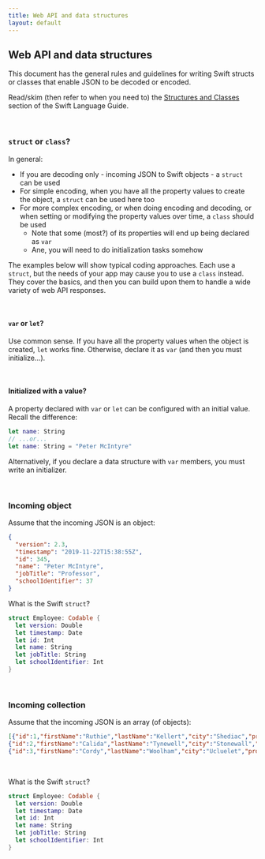 ```yaml
---
title: Web API and data structures
layout: default
---
```


## Web API and data structures

This document has the general rules and guidelines for writing Swift structs or classes that enable JSON to be decoded or encoded. 

Read/skim (then refer to when you need to) the [Structures and Classes](https://docs.swift.org/swift-book/LanguageGuide/ClassesAndStructures.html) section of the Swift Language Guide. 

<br>

### `struct` or `class`?

In general:
* If you are decoding only - incoming JSON to Swift objects - a `struct` can be used 
* For simple encoding, when you have all the property values to create the object, a `struct` can be used here too 
* For more complex encoding, or when doing encoding and decoding, or when setting or modifying the property values over time, a `class` should be used
  * Note that some (most?) of its properties will end up being declared as `var`
  * Ane, you will need to do initialization tasks somehow 

The examples below will show typical coding approaches. Each use a `struct`, but the needs of your app may cause you to use a `class` instead. They cover the basics, and then you can build upon them to handle a wide variety of web API responses.

<br>

#### `var` or `let`? 

Use common sense. If you have all the property values when the object is created, `let` works fine. Otherwise, declare it as `var` (and then you must initialize...).

<br>

#### Initialized with a value?

A property declared with `var` or `let` can be configured with an initial value. Recall the difference:

```swift
let name: String
// ...or...
let name: String = "Peter McIntyre"
```

Alternatively, if you declare a data structure with `var` members, you must write an initializer. 

<br>

### Incoming object

Assume that the incoming JSON is an object:

```json
{
  "version": 2.3,
  "timestamp": "2019-11-22T15:38:55Z",
  "id": 345,
  "name": "Peter McIntyre",
  "jobTitle": "Professor",
  "schoolIdentifier": 37
}
```

What is the Swift `struct`?

```swift
struct Employee: Codable {
  let version: Double
  let timestamp: Date
  let id: Int
  let name: String
  let jobTitle: String
  let schoolIdentifier: Int
}
```

<br>

### Incoming collection

Assume that the incoming JSON is an array (of objects):

```json
[{"id":1,"firstName":"Ruthie","lastName":"Kellert","city":"Shediac","province":"New Brunswick","ip_address":"194.146.180.248"},
{"id":2,"firstName":"Calida","lastName":"Tynewell","city":"Stonewall","province":"Manitoba","ip_address":"52.163.147.254"},
{"id":3,"firstName":"Cordy","lastName":"Woolham","city":"Ucluelet","province":"British Columbia","ip_address":"39.20.8.60"}]
```

<br>

What is the Swift `struct`?

```swift
struct Employee: Codable {
  let version: Double
  let timestamp: Date
  let id: Int
  let name: String
  let jobTitle: String
  let schoolIdentifier: Int
}
```
